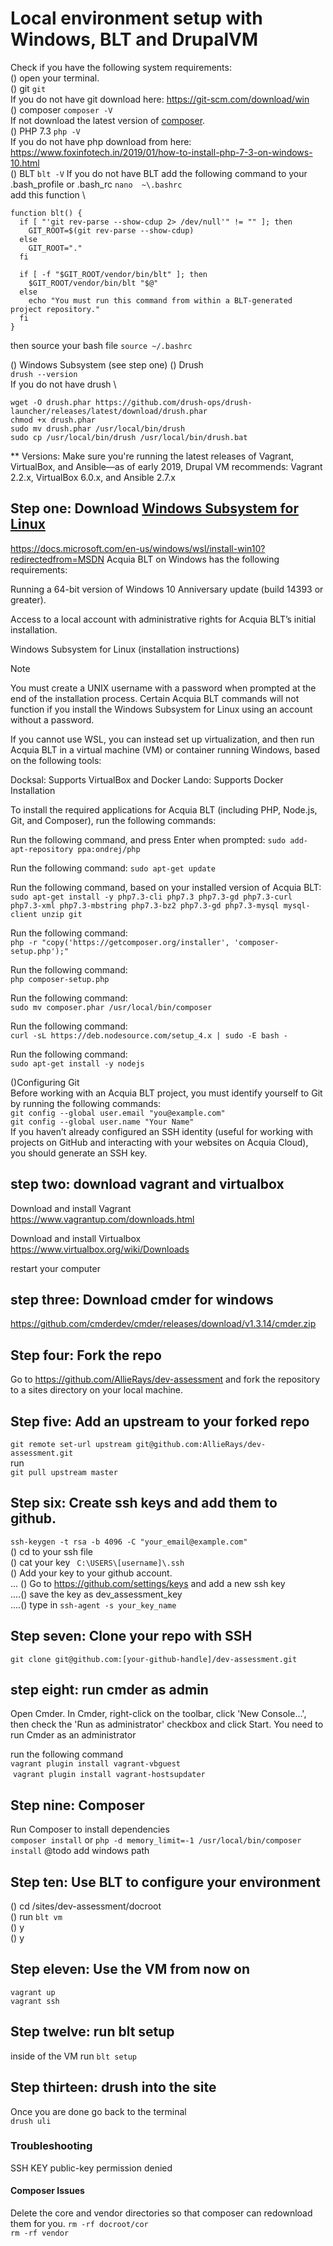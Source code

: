 # Local environment setup with Windows, BLT and DrupalVM

Check if you have the following system requirements: \
() open your terminal.\
() git `git`\
If you do not have git download here: https://git-scm.com/download/win \
() composer `composer -V` \
If not download the latest version of [composer](https://getcomposer.org/doc/00-intro.md#installation-windows).\
() PHP 7.3 `php -V` \
If you do not have php download from here: https://www.foxinfotech.in/2019/01/how-to-install-php-7-3-on-windows-10.html \
() BLT `blt -V`
If you do not have BLT add the following command to your .bash_profile or .bash_rc
`nano  ~\.bashrc`\
add this function \
```
function blt() {
  if [ "'git rev-parse --show-cdup 2> /dev/null'" != "" ]; then
    GIT_ROOT=$(git rev-parse --show-cdup)
  else
    GIT_ROOT="."
  fi

  if [ -f "$GIT_ROOT/vendor/bin/blt" ]; then
    $GIT_ROOT/vendor/bin/blt "$@"
  else
    echo "You must run this command from within a BLT-generated project repository."
  fi
}
```
then source your bash file
`source ~/.bashrc`

() Windows Subsystem (see step one)
() Drush \
`drush --version` \
If you do not have drush \
```
wget -O drush.phar https://github.com/drush-ops/drush-launcher/releases/latest/download/drush.phar
chmod +x drush.phar
sudo mv drush.phar /usr/local/bin/drush
sudo cp /usr/local/bin/drush /usr/local/bin/drush.bat
```
** Versions: Make sure you're running the latest releases of Vagrant, VirtualBox, and Ansible—as of early 2019, Drupal VM recommends: Vagrant 2.2.x, VirtualBox 6.0.x, and Ansible 2.7.x


## Step one: Download [Windows Subsystem for Linux](https://docs.microsoft.com/en-us/windows/wsl/about)
https://docs.microsoft.com/en-us/windows/wsl/install-win10?redirectedfrom=MSDN
Acquia BLT on Windows has the following requirements:

Running a 64-bit version of Windows 10 Anniversary update (build 14393 or greater).

Access to a local account with administrative rights for Acquia BLT’s initial installation.

Windows Subsystem for Linux (installation instructions)

Note

You must create a UNIX username with a password when prompted at the end of the installation process. Certain Acquia BLT commands will not function if you install the Windows Subsystem for Linux using an account without a password.

If you cannot use WSL, you can instead set up virtualization, and then run Acquia BLT in a virtual machine (VM) or container running Windows, based on the following tools:

Docksal: Supports VirtualBox and Docker
Lando: Supports Docker
Installation

To install the required applications for Acquia BLT (including PHP, Node.js, Git, and Composer), run the following commands:

Run the following command, and press Enter when prompted:
`sudo add-apt-repository ppa:ondrej/php`

Run the following command:
`sudo apt-get update`

Run the following command, based on your installed version of Acquia BLT:
`sudo apt-get install -y php7.3-cli php7.3 php7.3-gd php7.3-curl php7.3-xml php7.3-mbstring php7.3-bz2 php7.3-gd php7.3-mysql mysql-client unzip git`

Run the following command:\
`php -r "copy('https://getcomposer.org/installer', 'composer-setup.php');"`

Run the following command:\
`php composer-setup.php`

Run the following command:\
`sudo mv composer.phar /usr/local/bin/composer`

Run the following command:\
`curl -sL https://deb.nodesource.com/setup_4.x | sudo -E bash -`

Run the following command:\
`sudo apt-get install -y nodejs`

()Configuring Git \
Before working with an Acquia BLT project, you must identify yourself to Git by running the following commands:\
`git config --global user.email "you@example.com"`\
`git config --global user.name "Your Name"` \
If you haven’t already configured an SSH identity (useful for working with projects on GitHub and interacting with your websites on Acquia Cloud), you should generate an SSH key.


## step two: download vagrant and virtualbox 

Download and install Vagrant \
https://www.vagrantup.com/downloads.html

Download and install Virtualbox \
https://www.virtualbox.org/wiki/Downloads

restart your computer

## step three: Download cmder for windows
https://github.com/cmderdev/cmder/releases/download/v1.3.14/cmder.zip

## Step four: Fork the repo
Go to https://github.com/AllieRays/dev-assessment and fork the repository to a sites directory on your local machine.

## Step five: Add an upstream to your forked repo 
`git remote set-url upstream git@github.com:AllieRays/dev-assessment.git` \
run \
 `git pull upstream master`

## Step six: Create ssh keys and add them to github.
`ssh-keygen -t rsa -b 4096 -C "your_email@example.com"` \
() cd to your ssh file \
() cat your key ` C:\USERS\[username]\.ssh` \
() Add your key to your github account.  \
... () Go to https://github.com/settings/keys and add a new ssh key  \
....() save the key as dev_assessment_key \
....() type in `ssh-agent -s your_key_name`

## Step seven: Clone your repo with SSH
`git clone git@github.com:[your-github-handle]/dev-assessment.git`

## step eight: run cmder as admin
Open Cmder.
In Cmder, right-click on the toolbar, click 'New Console...', then check the 'Run as administrator' checkbox and click Start.
You need to run Cmder as an administrator

run the following command \
`vagrant plugin install vagrant-vbguest` \
 `vagrant plugin install vagrant-hostsupdater`

## Step nine: Composer
Run Composer to install dependencies  \
`composer install` or `php -d memory_limit=-1 /usr/local/bin/composer install` @todo add windows path

## Step ten: Use BLT to configure your environment
() cd /sites/dev-assessment/docroot \
() run `blt vm` \
() y \
() y 

## Step eleven: Use the VM from now on
`vagrant up` \
`vagrant ssh`

 ## Step twelve: run blt setup
 inside of the VM run 
 `blt setup`

## Step thirteen: drush into the site
Once you are done go back to the terminal \
`drush uli`

### Troubleshooting 
SSH KEY public-key permission denied 

#### Composer Issues 
Delete the core and vendor directories so that composer can redownload them for you. 
`rm -rf docroot/cor` \
`rm -rf vendor`


